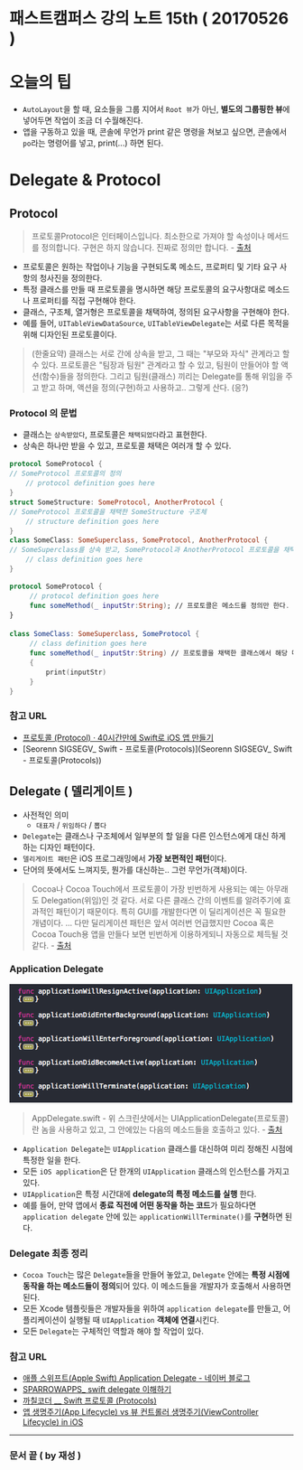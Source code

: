 # 패스트캠퍼스 강의 노트 15th ( 20170526 )

# 오늘의 팁
 - `AutoLayout`을 할 때, 요소들을 그룹 지어서 `Root 뷰`가 아닌, **별도의 그룹핑한 뷰**에 넣어두면 작업이 조금 더 수월해진다.
 - 앱을 구동하고 있을 때, 콘솔에 무언가 print 같은 명령을 쳐보고 싶으면, 콘솔에서 `po`라는 명령어를 넣고, print(...) 하면 된다.

# Delegate & Protocol

## Protocol
> 프로토콜Protocol은 인터페이스입니다. 최소한으로 가져야 할 속성이나 메서드를 정의합니다. 구현은 하지 않습니다. 진짜로 정의만 합니다. - [출처](https://devxoul.gitbooks.io/ios-with-swift-in-40-hours/content/Chapter-3/protocols.html)

 - 프로토콜은 원하는 작업이나 기능을 구현되도록 메소드, 프로퍼티 및 기타 요구 사항의 청사진을 정의한다.
 - 특정 클래스를 만들 때 프로토콜을 명시하면 해당 프로토콜의 요구사항대로 메소드나 프로퍼티를 직접 구현해야 한다.
 - 클래스, 구조체, 열거형은 프로토콜을 채택하여, 정의된 요구사항을 구현해야 한다.
 - 예를 들어, `UITableViewDataSource`, `UITableViewDelegate`는 서로 다른 목적을 위해 디자인된 프로토콜이다.

> (한줄요약) 클래스는 서로 간에 상속을 받고, 그 때는 "부모와 자식" 관계라고 할 수 있다. 프로토콜은 "팀장과 팀원" 관계라고 할 수 있고, 팀원이 만들어야 할 액션(함수)들을 정의한다. 그리고 팀원(클래스) 끼리는 Delegate를 통해 위임을 주고 받고 하며, 액션을 정의(구현)하고 사용하고.. 그렇게 산다. (응?)

### Protocol 의 문법
 - 클래스는 `상속받았다`, 프로토콜은 `채택되었다`라고 표현한다.
 - 상속은 하나만 받을 수 있고, 프로토콜 채택은 여러개 할 수 있다.

```swift
protocol SomeProtocol {
// SomeProtocol 프로토콜의 정의
    // protocol definition goes here
}
struct SomeStructure: SomeProtocol, AnotherProtocol {
// SomeProtocol 프로토콜을 채택한 SomeStructure 구조체
    // structure definition goes here
}
class SomeClass: SomeSuperclass, SomeProtocol, AnotherProtocol {
// SomeSuperclass를 상속 받고, SomeProtocol과 AnotherProtocol 프로토콜을 채택한 SomeClass 클래스
    // class definition goes here
}
```

```swift
protocol SomeProtocol {
     // protocol definition goes here
     func someMethod(_ inputStr:String); // 프로토콜은 메소드를 정의만 한다.
}

class SomeClass: SomeSuperclass, SomeProtocol {
     // class definition goes here
     func someMethod(_ inputStr:String) // 프로토콜을 채택한 클래스에서 해당 메소드를 구현한다.
	 {
         print(inputStr)
     }
}
```
### 참고 URL
 - [프로토콜 (Protocol) · 40시간만에 Swift로 iOS 앱 만들기](https://devxoul.gitbooks.io/ios-with-swift-in-40-hours/content/Chapter-3/protocols.html)
 - [Seorenn SIGSEGV_ Swift - 프로토콜(Protocols)](Seorenn SIGSEGV_ Swift - 프로토콜(Protocols))


## Delegate ( 델리게이트 )
 - 사전적인 의미
	 - `대표자` / `위임하다` / `뽑다`
 - `Delegate`는 클래스나 구조체에서 일부분의 할 일을 다른 인스턴스에게 대신 하게 하는 디자인 패턴이다.
 - `델리게이트 패턴`은 iOS 프로그래밍에서 **가장 보편적인 패턴**이다.
 - 단어의 뜻에서도 느껴지듯, 뭔가를 대신하는.. 그런 무언가(객체)이다.

> Cocoa나 Cocoa Touch에서 프로토콜이 가장 빈번하게 사용되는 예는 아무래도 Delegation(위임)인 것 같다. 서로 다른 클래스 간의 이벤트를 알려주기에 효과적인 패턴이기 때문이다. 특히 GUI를 개발한다면 이 딜리게이션은 꼭 필요한 개념이다. ... 다만 딜리게이션 패턴은 앞서 여러번 언급했지만 Cocoa 혹은 Cocoa Touch용 앱을 만들다 보면 빈번하게 이용하게되니 자동으로 체득될 것 같다. - [출처](http://seorenn.blogspot.kr/2014/06/swift-protocols.html)

### Application Delegate

![Deligate](Deligate.png)
> AppDelegate.swift - 위 스크린샷에서는 UIApplicationDelegate(프로토콜)란 놈을 사용하고 있고, 그 안에있는 다음의 메소드들을 호출하고 있다. - [출처](http://m.blog.naver.com/seotaji/220224427562)
> 
 - `Application Delegate`는 `UIApplication` 클래스를 대신하여 미리 정해진 시점에 특정한 일을 한다.
 - 모든 `iOS application`은 단 한개의 `UIApplication` 클래스의 인스턴스를 가지고 있다.
 - `UIApplication`은 특정 시간대에 **delegate의 특정 메소드를 실행** 한다.
 - 예를 들어, 만약 앱에서 **종료 직전에 어떤 동작을 하는 코드**가 필요하다면 `application delegate` 안에 있는 `applicationWillTerminate()`를 **구현**하면 된다.

### Delegate 최종 정리

 - `Cocoa Touch`는 많은 `Delegate`들을 만들어 놓았고, `Delegate` 안에는 **특정 시점에 동작을 하는 메소드들이 정의**되어 있다. 이 메소드들을 개발자가 호출해서 사용하면 된다.
 - 모든 Xcode 템플릿들은 개발자들을 위하여 `application delegate`를 만들고, 어플리케이션이 실행될 때 `UIApplication` **객체에 연결**시킨다.
 - 모든 `Delegate`는 구체적인 역할과 해야 할 작업이 있다.


### 참고 URL
 - [애플 스위프트(Apple Swift) Application Delegate - 네이버 블로그](http://m.blog.naver.com/seotaji/220224427562)
 - [SPARROWAPPS_ swift delegate 이해하기](http://mtsparrow.blogspot.kr/2016/01/swift-delegate.html)
 - [까칠코더 __ Swift 프로토콜 (Protocols)](http://kka7.tistory.com/27)
 - [앱 생명주기(App Lifecycle) vs 뷰 컨트롤러 생명주기(ViewController Lifecycle) in iOS](https://medium.com/ios-development-with-swift/%EC%95%B1-%EC%83%9D%EB%AA%85%EC%A3%BC%EA%B8%B0-app-lifecycle-vs-%EB%B7%B0-%EC%83%9D%EB%AA%85%EC%A3%BC%EA%B8%B0-view-lifecycle-in-ios-336ae00d1855)

---
### 문서 끝 ( by 재성 )